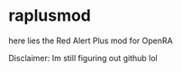 # raplusmod
here lies the Red Alert Plus mod for OpenRA

Disclaimer: Im still figuring out github lol
